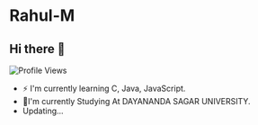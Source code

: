 # Rahul-M
## Hi there 👋
![Profile Views](https://profile-counter.glitch.me/RahulM2416/count.svg)


<!--
**RahulMKannadiga/RahulMKannadiga** is a ✨ _special_ ✨ repository because its `README.md` (this file) appears on your GitHub profile. 

- 🔭 I’m currently working on ###
- 🌱 I’m currently learning 
- 👯 I’m looking to collaborate on ...
- 🤔 I’m looking for help with ...
- 💬 Ask me about ...
- 📫 How to reach me: ...
- 😄 Pronouns: ...
- ⚡ Fun fact: ...
-->
- ⚡ I'm currently learning C, Java, JavaScript.
- 🙂I'm currently Studying At DAYANANDA SAGAR UNIVERSITY.
- Updating...


